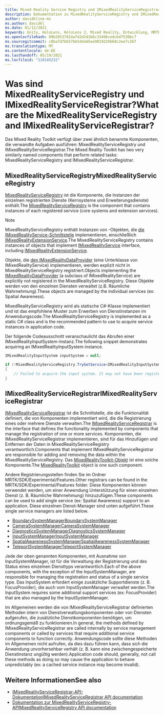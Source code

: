 ```yaml
---
title: Mixed Reality Service Registry und IMixedRealityServiceRegistrar
description: Dokumentation zu MixedRealityServiceRegistry und IMixedRealityServiceRegistrar
author: davidkline-ms
ms.author: davidkl
ms.date: 01/12/2021
keywords: Unity, HoloLens, HoloLens 2, Mixed Reality, Entwicklung, MRTK,
ms.openlocfilehash: 09b20537824af42d241b6c33496cedcb4f530bc7
ms.sourcegitcommit: c0ba7d7bb57bb5dda65ee9019229b68c2ee7c267
ms.translationtype: MT
ms.contentlocale: de-DE
ms.lasthandoff: 05/19/2021
ms.locfileid: "110145232"
---
```

# <a name="what-are-the-mixedrealityserviceregistry-and-imixedrealityserviceregistrar"></a><span data-ttu-id="64608-104">Was sind MixedRealityServiceRegistry und IMixedRealityServiceRegistrar?</span><span class="sxs-lookup"><span data-stu-id="64608-104">What are the MixedRealityServiceRegistry and IMixedRealityServiceRegistrar?</span></span>

<span data-ttu-id="64608-105">Das Mixed Reality Toolkit verfügt über zwei ähnlich benannte Komponenten, die verwandte Aufgaben ausführen: MixedRealityServiceRegistry und IMixedRealityServiceRegistrar.</span><span class="sxs-lookup"><span data-stu-id="64608-105">The Mixed Reality Toolkit has two very similarly named components that perform related tasks: MixedRealityServiceRegistry and IMixedRealityServiceRegistrar.</span></span>

## <a name="mixedrealityserviceregistry"></a><span data-ttu-id="64608-106">MixedRealityServiceRegistry</span><span class="sxs-lookup"><span data-stu-id="64608-106">MixedRealityServiceRegistry</span></span>

<span data-ttu-id="64608-107">[MixedRealityServiceRegistry](xref:Microsoft.MixedReality.Toolkit.MixedRealityServiceRegistry) ist die Komponente, die Instanzen der einzelnen registrierten Dienste (Kernsysteme und Erweiterungsdienste) enthält.</span><span class="sxs-lookup"><span data-stu-id="64608-107">The [MixedRealityServiceRegistry](xref:Microsoft.MixedReality.Toolkit.MixedRealityServiceRegistry) is the component that contains instances of each registered service (core systems and extension services).</span></span>

> [!NOTE]
> <span data-ttu-id="64608-108">MixedRealityServiceRegistry enthält Instanzen von -Objekten, die [die IMixedRealityService-Schnittstelle](xref:Microsoft.MixedReality.Toolkit.IMixedRealityService) implementieren, einschließlich [IMixedRealityExtensionService](xref:Microsoft.MixedReality.Toolkit.IMixedRealityExtensionService).</span><span class="sxs-lookup"><span data-stu-id="64608-108">The MixedRealityServiceRegistry contains instances of objects that implement [IMixedRealityService](xref:Microsoft.MixedReality.Toolkit.IMixedRealityService) interface, including [IMixedRealityExtensionService](xref:Microsoft.MixedReality.Toolkit.IMixedRealityExtensionService).</span></span>
>
><span data-ttu-id="64608-109">Objekte, die [den IMixedRealityDataProvider](xref:Microsoft.MixedReality.Toolkit.IMixedRealityDataProvider) (eine Unterklasse von IMixedRealityService) implementieren, werden explizit nicht in MixedRealityServiceRegistry registriert.</span><span class="sxs-lookup"><span data-stu-id="64608-109">Objects implementing the [IMixedRealityDataProvider](xref:Microsoft.MixedReality.Toolkit.IMixedRealityDataProvider) (a subclass of IMixedRealityService) are explicitly not registered in the MixedRealityServiceRegistry.</span></span> <span data-ttu-id="64608-110">Diese Objekte werden von den einzelnen Diensten verwaltet (z.B. Räumliche Wahrnehmung).</span><span class="sxs-lookup"><span data-stu-id="64608-110">These objects are managed by the individual services (ex: Spatial Awareness).</span></span>

<span data-ttu-id="64608-111">MixedRealityServiceRegistry wird als statische C#-Klasse implementiert und ist das empfohlene Muster zum Erwerben von Dienstinstanzen im Anwendungscode.</span><span class="sxs-lookup"><span data-stu-id="64608-111">The MixedRealityServiceRegistry is implemented as a static C# class and is the recommended pattern to use to acquire service instances in application code.</span></span>

<span data-ttu-id="64608-112">Der folgende Codeausschnitt veranschaulicht das Abrufen einer IMixedRealityInputSystem-Instanz.</span><span class="sxs-lookup"><span data-stu-id="64608-112">The following snippet demonstrates acquiring an IMixedRealityInputSystem instance.</span></span>

```c#
IMixedRealityInputSystem inputSystem = null;

if (!MixedRealityServiceRegistry.TryGetService<IMixedRealityInputSystem>(out inputSystem))
{
    // Failed to acquire the input system. It may not have been registered
}
```

## <a name="imixedrealityserviceregistrar"></a><span data-ttu-id="64608-113">IMixedRealityServiceRegistrar</span><span class="sxs-lookup"><span data-stu-id="64608-113">IMixedRealityServiceRegistrar</span></span>

<span data-ttu-id="64608-114">[IMixedRealityServiceRegistrar](xref:Microsoft.MixedReality.Toolkit.IMixedRealityServiceRegistrar) ist die Schnittstelle, die die Funktionalität definiert, die von Komponenten implementiert wird, die die Registrierung eines oder mehrere Dienste verwalten.</span><span class="sxs-lookup"><span data-stu-id="64608-114">The [IMixedRealityServiceRegistrar](xref:Microsoft.MixedReality.Toolkit.IMixedRealityServiceRegistrar) is the interface that defines the functionality implemented by components that manage the registration of one or more services.</span></span> <span data-ttu-id="64608-115">Komponenten, die IMixedRealityServiceRegistrar implementieren, sind für das Hinzufügen und Entfernen der Daten in MixedRealityServiceRegistry verantwortlich.</span><span class="sxs-lookup"><span data-stu-id="64608-115">Components that implement IMixedRealityServiceRegistrar are responsible for adding and removing the data within the MixedRealityServiceRegistry.</span></span> <span data-ttu-id="64608-116">Das [MixedRealityToolkit-Objekt](xref:Microsoft.MixedReality.Toolkit.MixedRealityToolkit) ist eine solche Komponente.</span><span class="sxs-lookup"><span data-stu-id="64608-116">The [MixedRealityToolkit](xref:Microsoft.MixedReality.Toolkit.MixedRealityToolkit) object is one such component.</span></span>

<span data-ttu-id="64608-117">Andere Registrierungsstellen finden Sie im Ordner MRTK/SDK/Experimental/Features.</span><span class="sxs-lookup"><span data-stu-id="64608-117">Other registrars can be found in the MRTK/SDK/Experimental/Features folder.</span></span> <span data-ttu-id="64608-118">Diese Komponenten können verwendet werden, um einer Anwendung Unterstützung für einen einzelnen Dienst (z. B. Räumliche Wahrnehmung) hinzuzufügen.</span><span class="sxs-lookup"><span data-stu-id="64608-118">These components can be used to add single service (ex: Spatial Awareness) support to an application.</span></span> <span data-ttu-id="64608-119">Diese einzelnen Dienst-Manager sind unten aufgeführt.</span><span class="sxs-lookup"><span data-stu-id="64608-119">These single service managers are listed below.</span></span>

- [<span data-ttu-id="64608-120">BoundarySystemManager</span><span class="sxs-lookup"><span data-stu-id="64608-120">BoundarySystemManager</span></span>](xref:Microsoft.MixedReality.Toolkit.Experimental.Boundary.BoundarySystemManager)
- [<span data-ttu-id="64608-121">CameraSystemManager</span><span class="sxs-lookup"><span data-stu-id="64608-121">CameraSystemManager</span></span>](xref:Microsoft.MixedReality.Toolkit.Experimental.CameraSystem.CameraSystemManager)
- [<span data-ttu-id="64608-122">DiagnosticsSystemManager</span><span class="sxs-lookup"><span data-stu-id="64608-122">DiagnosticsSystemManager</span></span>](xref:Microsoft.MixedReality.Toolkit.Experimental.Diagnostics.DiagnosticsSystemManager)
- [<span data-ttu-id="64608-123">InputSystemManager</span><span class="sxs-lookup"><span data-stu-id="64608-123">InputSystemManager</span></span>](xref:Microsoft.MixedReality.Toolkit.Experimental.Input.InputSystemManager)
- [<span data-ttu-id="64608-124">SpatialAwarenessSystemManager</span><span class="sxs-lookup"><span data-stu-id="64608-124">SpatialAwarenessSystemManager</span></span>](xref:Microsoft.MixedReality.Toolkit.Experimental.SpatialAwareness.SpatialAwarenessSystemManager)
- [<span data-ttu-id="64608-125">TeleportSystemManager</span><span class="sxs-lookup"><span data-stu-id="64608-125">TeleportSystemManager</span></span>](xref:Microsoft.MixedReality.Toolkit.Experimental.Teleport.TeleportSystemManager)

<span data-ttu-id="64608-126">Jede der oben genannten Komponenten, mit Ausnahme von InputSystemManager, ist für die Verwaltung der Registrierung und des Status eines einzelnen Diensttyps verantwortlich.</span><span class="sxs-lookup"><span data-stu-id="64608-126">Each of the above components, with the exception of the InputSystemManager, are responsible for managing the registration and status of a single service type.</span></span> <span data-ttu-id="64608-127">Das InputSystem erfordert einige zusätzliche Supportdienste (z. B. FocusProvider), die auch vom InputSystemManager verwaltet werden.</span><span class="sxs-lookup"><span data-stu-id="64608-127">The InputSystem requires some additional support services (ex: FocusProvider) that are also managed by the InputSystemManager.</span></span>

<span data-ttu-id="64608-128">Im Allgemeinen werden die von IMixedRealityServiceRegistrar definierten Methoden intern von Dienstverwaltungskomponenten oder von Diensten aufgerufen, die zusätzliche Dienstkomponenten benötigen, um ordnungsgemäß zu funktionieren.</span><span class="sxs-lookup"><span data-stu-id="64608-128">In general, the methods defined by IMixedRealityServiceRegistrar are called internally by service management components or called by services that require additional service components to function correctly.</span></span> <span data-ttu-id="64608-129">Anwendungscode sollte diese Methoden im Allgemeinen nicht aufrufen, da dies dazu führen kann, dass sich die Anwendung unvorhersehbar verhält (z. B. kann eine zwischengespeicherte Dienstinstanz ungültig werden).</span><span class="sxs-lookup"><span data-stu-id="64608-129">Application code should, generally, not call these methods as doing so may cause the application to behave unpredictably (ex: a cached service instance may become invalid).</span></span>

## <a name="see-also"></a><span data-ttu-id="64608-130">Weitere Informationen</span><span class="sxs-lookup"><span data-stu-id="64608-130">See also</span></span>

- [<span data-ttu-id="64608-131">IMixedRealityServiceRegistrar-API-Dokumentation</span><span class="sxs-lookup"><span data-stu-id="64608-131">IMixedRealityServiceRegistrar API documentation</span></span>](xref:Microsoft.MixedReality.Toolkit.IMixedRealityServiceRegistrar)
- [<span data-ttu-id="64608-132">Dokumentation zur MixedRealityServiceRegistry-API</span><span class="sxs-lookup"><span data-stu-id="64608-132">MixedRealityServiceRegistry API documentation</span></span>](xref:Microsoft.MixedReality.Toolkit.MixedRealityServiceRegistry)
